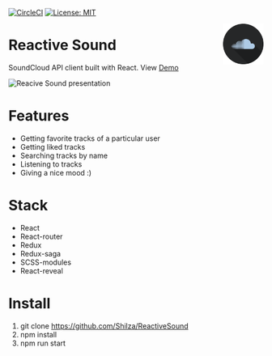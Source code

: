[![CircleCI](https://circleci.com/gh/Shilza/ReactiveSound.svg?style=svg)](https://circleci.com/gh/Shilza/ReactiveSound)
[![License: MIT](https://img.shields.io/badge/License-MIT-green.svg)](https://opensource.org/licenses/MIT)

<img align="right" alt='ReactiveSound logo' width="80" height="80" src="https://github.com/Shilza/ReactiveSound/blob/master/public/logo2.png" />

# Reactive Sound

SoundCloud API client built with React. View [Demo](https://shilza.github.io/ReactiveSound)

![Reacive Sound presentation](https://github.com/Shilza/ReactiveSound/blob/master/public/presentation.gif)

# Features
* Getting favorite tracks of a particular user
* Getting liked tracks
* Searching tracks by name
* Listening to tracks
* Giving a nice mood :)

# Stack
* React
* React-router
* Redux
* Redux-saga
* SCSS-modules
* React-reveal

# Install
1. git clone https://github.com/Shilza/ReactiveSound
2. npm install
3. npm run start
